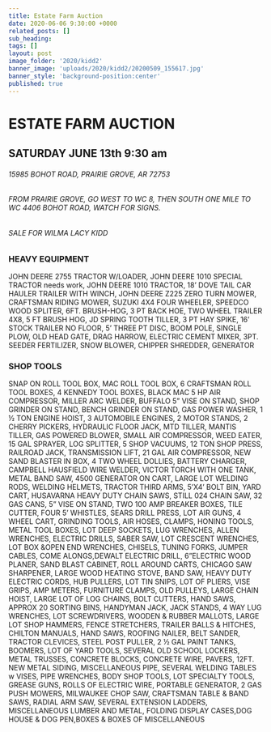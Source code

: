 ```yaml
---
title: Estate Farm Auction
date: 2020-06-06 9:30:00 +0000
related_posts: []
sub_heading:  
tags: []
layout: post
image_folder: '2020/kidd2'
banner_image: 'uploads/2020/kidd2/20200509_155617.jpg'
banner_style: 'background-position:center'
published: true
---
```

# ESTATE FARM AUCTION
## SATURDAY JUNE 13th 9:30 am

###### 15985 BOHOT ROAD, PRAIRIE GROVE, AR 72753
###### FROM PRAIRIE GROVE, GO WEST TO WC 8, THEN SOUTH ONE MILE TO WC 4406 BOHOT ROAD, WATCH FOR SIGNS.
###### SALE FOR WILMA LACY KIDD

<!--break-->
### HEAVY EQUIPMENT
JOHN DEERE 2755 TRACTOR W/LOADER, JOHN DEERE 1010 SPECIAL TRACTOR needs work, JOHN DEERE 1010 TRACTOR, 18’ DOVE TAIL CAR HAULER TRAILER WITH WINCH, JOHN DEERE Z225 ZERO TURN MOWER, CRAFTSMAN RIDING MOWER, SUZUKI  4X4 FOUR WHEELER, SPEEDCO WOOD SPLITER, 6FT. BRUSH-HOG, 3 PT BACK HOE, TWO WHEEL TRAILER 4X8, 5 FT BRUSH HOG, JD SPRING TOOTH TILLER, 3 PT HAY SPIKE, 16’ STOCK TRAILER NO FLOOR, 5’ THREE PT DISC, BOOM POLE, SINGLE PLOW, OLD HEAD GATE, DRAG HARROW, ELECTRIC CEMENT MIXER, 3PT. SEEDER FERTILIZER, SNOW BLOWER, CHIPPER SHREDDER, GENERATOR

### SHOP TOOLS
SNAP ON ROLL TOOL BOX, MAC ROLL TOOL BOX, 6 CRAFTSMAN ROLL TOOL BOXES, 4 KENNEDY TOOL BOXES, BLACK MAC 5 HP AIR COMPRESSOR, MILLER ARC WELDER, BUFFALO 5” VISE ON STAND, SHOP GRINDER ON STAND, BENCH GRINDER ON STAND, GAS POWER WASHER, 1 ½ TON ENGINE HOIST, 3 AUTOMOBILE ENGINES, 2 MOTOR STANDS, 2 CHERRY PICKERS, HYDRAULIC FLOOR JACK, MTD TILLER, MANTIS TILLER, GAS POWERED BLOWER, SMALL AIR COMPRESSOR, WEED EATER, 15 GAL SPRAYER, LOG SPLITTER, 5 SHOP VACUUMS, 12 TON SHOP PRESS, RAILROAD JACK, TRANSMISSION LIFT, 21 GAL AIR COMPRESSOR, NEW SAND BLASTER IN BOX, 4 TWO WHEEL DOLLIES, BATTERY CHARGER, CAMPBELL HAUSFIELD WIRE WELDER, VICTOR TORCH WITH ONE TANK, METAL BAND SAW, 4500 GENERATOR ON CART, LARGE LOT WELDING RODS, WELDING HELMETS, TRACTOR THIRD ARMS, 5’X4’ BOLT BIN, YARD CART, HUSAVARNA  HEAVY DUTY CHAIN SAWS,  STILL 024 CHAIN SAW, 32 GAS CANS, 5” VISE ON STAND, TWO 100 AMP BREAKER BOXES, TILE CUTTER, FOUR 5’ WHISTLES, SEARS DRILL PRESS, LOT AIR GUNS, 4 WHEEL CART, GRINDING TOOLS, AIR HOSES, CLAMPS, HONING TOOLS, METAL TOOL BOXES, LOT DEEP SOCKETS, LUG WRENCHES, ALLEN WRENCHES, ELECTRIC DRILLS, SABER SAW, LOT CRESCENT WRENCHES, LOT BOX &OPEN END WRENCHES, CHISELS, TUNING FORKS, JUMPER CABLES, COME ALONGS,DEWALT ELECTRIC DRILL,  6”ELECTRIC WOOD PLANER, SAND BLAST CABINET, ROLL AROUND CARTS, CHICAGO SAW SHARPENER, LARGE WOOD HEATING STOVE, BAND SAW, HEAVY DUTY ELECTRIC CORDS, HUB PULLERS, LOT TIN SNIPS, LOT OF PLIERS, VISE GRIPS, AMP METERS, FURNITURE CLAMPS, OLD PULLEYS, LARGE CHAIN HOIST, LARGE LOT OF LOG CHAINS, BOLT CUTTERS, HAND SAWS, APPROX 20 SORTING BINS, HANDYMAN JACK, JACK STANDS, 4 WAY LUG WRENCHES, LOT SCREWDRIVERS, WOODEN & RUBBER MALLOTS, LARGE LOT SHOP HAMMERS, FENCE STRETCHERS, TRAILER BALLS & HITCHES, CHILTON MANUALS, HAND SAWS, ROOFING NAILER, BELT SANDER, TRACTOR CLEVICES, STEEL POST PULLER, 2 ½ GAL PAINT TANKS, BOOMERS, LOT OF YARD TOOLS, SEVERAL OLD SCHOOL LOCKERS, METAL TRUSSES, CONCRETE BLOCKS, CONCRETE WIRE, PAVERS, 12FT. NEW METAL SIDING, MISCELLANEOUS PIPE, SEVERAL WELDING TABLES w VISES, PIPE WRENCHES, BODY SHOP TOOLS, LOT SPECIALTY TOOLS, GREASE GUNS, ROLLS OF ELECTRIC WIRE, PORTABLE GENERATOR, 2 GAS PUSH MOWERS, MILWAUKEE CHOP SAW, CRAFTSMAN TABLE & BAND SAWS, RADIAL ARM SAW, SEVERAL EXTENSION LADDERS, MISCELLANEOUS LUMBER AND METAL, FOLDING DISPLAY CASES,DOG HOUSE & DOG PEN,BOXES & BOXES OF MISCELLANEOUS

